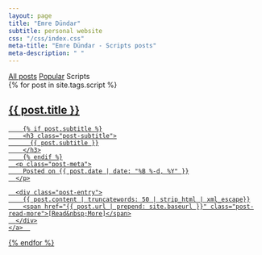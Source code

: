 ```yaml
---
layout: page
title: "Emre Dündar"
subtitle: personal website
css: "/css/index.css"
meta-title: "Emre Dündar - Scripts posts"
meta-description: " "
---
```


<div class="list-filters">
  <a href="/" class="list-filter">All posts</a>
  <a href="/popular" class="list-filter">Popular</a>
  <span class="list-filter filter-selected">Scripts</span>
</div>

<div class="posts-list">
  {% for post in site.tags.script %}
  <article>
    <a class="post-preview" href="{{ post.url | prepend: site.baseurl }}">
	    <h2 class="post-title">{{ post.title }}</h2>
	
	    {% if post.subtitle %}
	    <h3 class="post-subtitle">
	      {{ post.subtitle }}
	    </h3>
	    {% endif %}
      <p class="post-meta">
        Posted on {{ post.date | date: "%B %-d, %Y" }}
      </p>

      <div class="post-entry">
        {{ post.content | truncatewords: 50 | strip_html | xml_escape}}
        <span href="{{ post.url | prepend: site.baseurl }}" class="post-read-more">[Read&nbsp;More]</span>
      </div>
    </a>  
   </article>
  {% endfor %}
</div>
